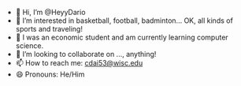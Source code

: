 - 👋 Hi, I’m @HeyyDario
- 👀 I’m interested in basketball, football, badminton... OK, all kinds of sports and traveling!
- 🌱 I was an economic student and am currently learning computer science.
- 💞️ I’m looking to collaborate on ..., anything!
- 📫 How to reach me: cdai53@wisc.edu 
- 😄 Pronouns: He/Him

<!---
HeyyDario/HeyyDario is a ✨ special ✨ repository because its `README.md` (this file) appears on your GitHub profile.
You can click the Preview link to take a look at your changes.
--->
